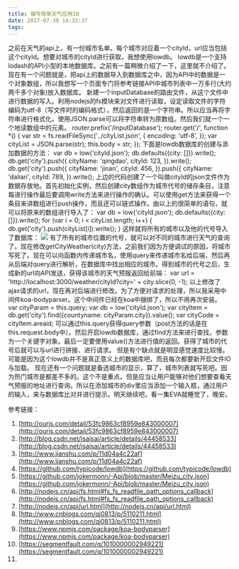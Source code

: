 ```yaml
---
title: 编写简单天气应用10
date: 2017-07-30 14:33:37
tags:
---
```


之前在天气的api上，有一份城市名单。每个城市对应着一个cityId，url应当包括这个cityId。想要对城市的cityId进行获取，我想使用lowdb。
lowdb是一个支持lodash的API小型的本地数据库。之前有一篇稍微介绍了一下，这里就不介绍了。现在有一个问题就是，把api上的数据导入到数据库之中，因为API中的数据是一个对象数组，所以我想写一个页面专门将参考链接API中城市列表中一万多行(大约两千多个对象)放入数据库。
新建一个inputDatabase的路由文件，从这个文件中进行数据的写入。利用nodejs的fs模块来对文件进行读取，设定读取文件的字符编码为utf-8（写文件时的编码格式），然后返回的是一个字符串。所以应当再将字符串进行格式化。使用JSON.parse可以将字符串转为原数组。然后我们就一个一个地读数组中的元素。
	router.prefix('/inputDatabase');
	router.get('/', function *() {
	    var str = fs.readFileSync('../cityList.json', {
	        encoding: 'utf-8',
	    });
	    var cityList = JSON.parse(str);
	    this.body = str;
	});
下面是lowdb数据库的创建与添加数据的方法：
    var db = low('cityId.json');
    db.defaults({city: []}).write();
    db.get('city').push({
        cityName: 'qingdao',
        cityId: 123,
    }).write();
    db.get('city').push({
        cityName: 'jinan',
        cityId: 456,
    }).push({
        cityName: 'dalian',
        cityId: 789,
    }).write();
上边的代码创建了一个叫做cityId的json文件作为数据存放地。首先初始化实例，然后创建city数组作为城市代号的储存条目，注意每进行操作最后要调用write方法来进行操作的确认。可以使用get方法来获得一个条目来讲数组进行push操作，而且还可以链式操作。由以上的很简单的语句，就可以将原来的数组进行导入了：
    var db = low('cityId.json');
    db.defaults({city: []}).write();
    for (var i = 0; i < cityList.length; i++) {
        db.get('city').push(cityList[i]).write();
    }
这样就将所有的城市以及他的代号导入了数据库：
![](http://i.imgur.com/zvyO4av.png)
有了所有的城市位置的代号，就可以对不同的城市进行天气的查询了。现在修改getCityWeather(city)方法，之前我们因为方便调试的原因，将城市写死了。现在可以向函数内传递城市名，使用query来传递城市名给后端，然后再从后端对query进行解析，在数据库中找出相应的城市。得到城市的代号之后，生成新的url向API发送，获得该城市的天气预报返回给前端：
    var url = 'http://localhost:3000/weather/cityId?city=' + city.slice(0, -1);
以上修改了ajax请求的url，现在再对后端进行修改。为了方便对请求的处理，所以我采用中间件koa-bodyparser。这个中间件已经在koa中捆绑了，所以不用再次安装。
    var cityParam = this.query;
    var db = low('cityId.json');
    var cityItem = db.get('city').find({countyname: cityParam.city}).value();
    var cityCode = cityItem.areaid;
可以通过this.query获得query参数（post方法的话是在this.request.body中）。然后开启lowdb数据库，通过find方法来进行查找，参数为一个关键字对象。最后一定要使用value()方法进行值的返回。获得了城市的代号后就可以与url进行拼接、进行请求。
但是有个缺点就是明显感觉速度比较慢。可能是因为这个lowdb并不是真正意义上的数据库吧，而且每次都要新开启文件IO与加载。
现在还有一个问题就是备选城市的显示，算了，城市列表就写死吧。因为热门城市是都差不多的。这个不是重点。但是应当让用户能够对他们想要查看天气预报的地址进行查询。所以在添加城市的div里应当添加一个输入框，通过用户的输入，来与数据库比对并进行提示。明天继续吧，看一集EVA就睡觉了，晚安。





参考链接：

1. [http://ourjs.com/detail/53fc9863cf8959e843000007](http://ourjs.com/detail/53fc9863cf8959e843000007)
2. [http://blog.csdn.net/isaisai/article/details/44458533](http://blog.csdn.net/isaisai/article/details/44458533)
3. [http://www.jianshu.com/p/11d04a4c22af](http://www.jianshu.com/p/11d04a4c22af)
4. [https://github.com/typicode/lowdb](https://github.com/typicode/lowdb)
5. [https://github.com/jokermonn/-Api/blob/master/Meizu_city.json](https://github.com/jokermonn/-Api/blob/master/Meizu_city.json)
6. [http://nodejs.cn/api/fs.html#fs_fs_readfile_path_options_callback](http://nodejs.cn/api/fs.html#fs_fs_readfile_path_options_callback)
7. [http://nodejs.cn/api/url.html](http://nodejs.cn/api/url.html)
8. [http://www.cnblogs.com/qj0813/p/5110211.html](http://www.cnblogs.com/qj0813/p/5110211.html)
9. [https://www.npmjs.com/package/koa-bodyparser](https://www.npmjs.com/package/koa-bodyparser)
10. [https://segmentfault.com/q/1010000002949221](https://segmentfault.com/q/1010000002949221)
11. 
